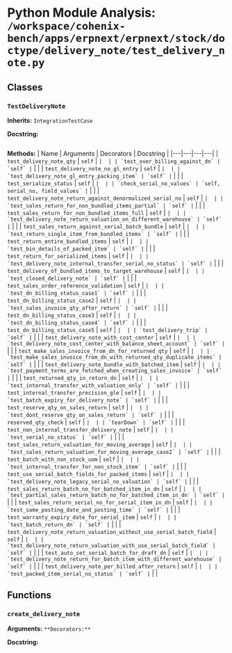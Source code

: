 # Python Module Analysis: `/workspace/cohenix-bench/apps/erpnext/erpnext/stock/doctype/delivery_note/test_delivery_note.py`

## Classes

### `TestDeliveryNote`
**Inherits:** `IntegrationTestCase`


**Docstring:**
```

```

**Methods:**
| Name | Arguments | Decorators | Docstring |
|---|---|---|---|
| `test_delivery_note_qty` | `self` | `` |  |
| `test_over_billing_against_dn` | `self` | `` |  |
| `test_delivery_note_no_gl_entry` | `self` | `` |  |
| `test_delivery_note_gl_entry_packing_item` | `self` | `` |  |
| `test_serialize_status` | `self` | `` |  |
| `check_serial_no_values` | `self, serial_no, field_values` | `` |  |
| `test_delivery_note_return_against_denormalized_serial_no` | `self` | `` |  |
| `test_sales_return_for_non_bundled_items_partial` | `self` | `` |  |
| `test_sales_return_for_non_bundled_items_full` | `self` | `` |  |
| `test_delivery_note_return_valuation_on_different_warehouse` | `self` | `` |  |
| `test_sales_return_against_serial_batch_bundle` | `self` | `` |  |
| `test_return_single_item_from_bundled_items` | `self` | `` |  |
| `test_return_entire_bundled_items` | `self` | `` |  |
| `test_bin_details_of_packed_item` | `self` | `` |  |
| `test_return_for_serialized_items` | `self` | `` |  |
| `test_delivery_note_internal_transfer_serial_no_status` | `self` | `` |  |
| `test_delivery_of_bundled_items_to_target_warehouse` | `self` | `` |  |
| `test_closed_delivery_note` | `self` | `` |  |
| `test_sales_order_reference_validation` | `self` | `` |  |
| `test_dn_billing_status_case1` | `self` | `` |  |
| `test_dn_billing_status_case2` | `self` | `` |  |
| `test_sales_invoice_qty_after_return` | `self` | `` |  |
| `test_dn_billing_status_case3` | `self` | `` |  |
| `test_dn_billing_status_case4` | `self` | `` |  |
| `test_dn_billing_status_case5` | `self` | `` |  |
| `test_delivery_trip` | `self` | `` |  |
| `test_delivery_note_with_cost_center` | `self` | `` |  |
| `test_delivery_note_cost_center_with_balance_sheet_account` | `self` | `` |  |
| `test_make_sales_invoice_from_dn_for_returned_qty` | `self` | `` |  |
| `test_make_sales_invoice_from_dn_with_returned_qty_duplicate_items` | `self` | `` |  |
| `test_delivery_note_bundle_with_batched_item` | `self` | `` |  |
| `test_payment_terms_are_fetched_when_creating_sales_invoice` | `self` | `` |  |
| `test_returned_qty_in_return_dn` | `self` | `` |  |
| `test_internal_transfer_with_valuation_only` | `self` | `` |  |
| `test_internal_transfer_precision_gle` | `self` | `` |  |
| `test_batch_expiry_for_delivery_note` | `self` | `` |  |
| `test_reserve_qty_on_sales_return` | `self` | `` |  |
| `test_dont_reserve_qty_on_sales_return` | `self` | `` |  |
| `reserved_qty_check` | `self` | `` |  |
| `tearDown` | `self` | `` |  |
| `test_non_internal_transfer_delivery_note` | `self` | `` |  |
| `test_serial_no_status` | `self` | `` |  |
| `test_sales_return_valuation_for_moving_average` | `self` | `` |  |
| `test_sales_return_valuation_for_moving_average_case2` | `self` | `` |  |
| `test_batch_with_non_stock_uom` | `self` | `` |  |
| `test_internal_transfer_for_non_stock_item` | `self` | `` |  |
| `test_use_serial_batch_fields_for_packed_items` | `self` | `` |  |
| `test_delivery_note_legacy_serial_no_valuation` | `self` | `` |  |
| `test_sales_return_batch_no_for_batched_item_in_dn` | `self` | `` |  |
| `test_partial_sales_return_batch_no_for_batched_item_in_dn` | `self` | `` |  |
| `test_sales_return_serial_no_for_serial_item_in_dn` | `self` | `` |  |
| `test_same_posting_date_and_posting_time` | `self` | `` |  |
| `test_warranty_expiry_date_for_serial_item` | `self` | `` |  |
| `test_batch_return_dn` | `self` | `` |  |
| `test_delivery_note_return_valuation_without_use_serial_batch_field` | `self` | `` |  |
| `test_delivery_note_return_valuation_with_use_serial_batch_field` | `self` | `` |  |
| `test_auto_set_serial_batch_for_draft_dn` | `self` | `` |  |
| `test_delivery_note_return_for_batch_item_with_different_warehouse` | `self` | `` |  |
| `test_delivery_note_per_billed_after_return` | `self` | `` |  |
| `test_packed_item_serial_no_status` | `self` | `` |  |





## Functions

### `create_delivery_note`
**Arguments:** ``
**Decorators:** ``

**Docstring:**
```

```

